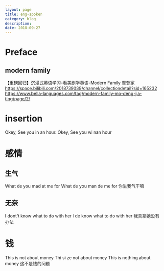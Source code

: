 ```yaml
---
layout: page
title: eng-spoken
category: blog
description: 
date: 2018-09-27
---
```

# Preface
## modern family
【重磅回归】沉浸式英语学习-看美剧学英语-Modern Family 摩登家
https://space.bilibili.com/2018739039/channel/collectiondetail?sid=165232
https://www.bella-languages.com/tag/modern-family-mo-deng-jia-ting/page/2/

# insertion
Okey, See you in an hour.
Okey, See you wi nan hour

# 感情

## 生气
What de you mad at me for
What de you man de me for
你生我气干嘛


## 无奈
I dont't know what to do with her
I de know what to do with her
我真拿她没有办法

# 钱
This is not about money
Thi si ze not about money
This is nothing about money
这不是钱的问题